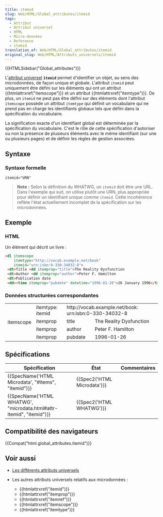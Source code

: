 ```yaml
---
title: itemid
slug: Web/HTML/Global_attributes/itemid
tags:
  - Attribut
  - Attribut universel
  - HTML
  - Micro-données
  - Reference
  - itemid
translation_of: Web/HTML/Global_attributes/itemid
original_slug: Web/HTML/Attributs_universels/itemid
---
```

{{HTMLSidebar("Global_attributes")}}

L'[attribut universel](/fr/docs/Web/HTML/Attributs_universels) **`itemid`** permet d'identifier un objet, au sens des microdonnées, de façon unique et globale. L'attribut `itemid` peut uniquement être défini sur les éléments qui ont un attribut {{htmlattrxref("itemscope")}} et un attribut {{htmlattrxref("itemtype")}}. De plus, un `itemid` ne peut pas être défini sur des éléments dont l'attribut `itemscope` possède un attribut `itemtype` qui définit un vocabulaire qui ne prend pas en charge les identifiants globaux tels que défini dans la spécification du vocabulaire.

La signification exacte d'un identifiant global est déterminée par la spécification du vocabulaire. C'est le rôle de cette spécification d'autoriser ou non la présence de plusieurs éléments avec le même identifiant (sur une ou plusieurs pages) et de définir les règles de gestion associées.

## Syntaxe

### Syntaxe formelle

```
itemid="URN"
```

> **Note :** Selon la définition du WHATWG, un `itemid` doit être une URL. Dans l'exemple qui suit, on utilise plutôt une URN, plus appropriée pour définir un identifiant unique comme `itemid`. Cette incohérence reflète l'état actuellement incomplet de la spécification sur les microdonnées.

## Exemple

### HTML

Un élément qui décrit un livre :

```html
<dl itemscope
    itemtype="http://vocab.example.net/book"
    itemid="urn:isbn:0-330-34032-8">
 <dt>Title <dd itemprop="title">The Reality Dysfunction
 <dt>Author <dd itemprop="author">Peter F. Hamilton
 <dt>Publication date
 <dd><time itemprop="pubdate" datetime="1996-01-26">26 January 1996</time> </dl>
```

### Données structurées correspondantes

<table class="standard-table">
  <tbody>
    <tr>
      <td colspan="1" rowspan="14">itemscope</td>
      <td>itemtype: itemid</td>
      <td colspan="2" rowspan="1">
        http://vocab.example.net/book: urn:isbn:0-330-34032-8
      </td>
    </tr>
    <tr>
      <td>itemprop</td>
      <td>title</td>
      <td>The Reality Dysfunction</td>
    </tr>
    <tr>
      <td>itemprop</td>
      <td>author</td>
      <td>Peter F. Hamilton</td>
    </tr>
    <tr>
      <td>itemprop</td>
      <td>pubdate</td>
      <td>1996-01-26</td>
    </tr>
  </tbody>
</table>

## Spécifications

| Spécification                                                                            | État                                 | Commentaires |
| ---------------------------------------------------------------------------------------- | ------------------------------------ | ------------ |
| {{SpecName('HTML Microdata', "#items", "itemid")}}                     | {{Spec2('HTML Microdata')}} |              |
| {{SpecName('HTML WHATWG', "microdata.html#attr-itemid", "itemid")}} | {{Spec2('HTML WHATWG')}}     |              |

## Compatibilité des navigateurs

{{Compat("html.global_attributes.itemid")}}

## Voir aussi

- [Les différents attributs universels](/fr/docs/Web/HTML/Attributs_universels)
- Les autres attributs universels relatifs aux microdonnées :

  - {{htmlattrxref("itemid")}}
  - {{htmlattrxref("itemprop")}}
  - {{htmlattrxref("itemref")}}
  - {{htmlattrxref("itemscope")}}
  - {{htmlattrxref("itemtype")}}
